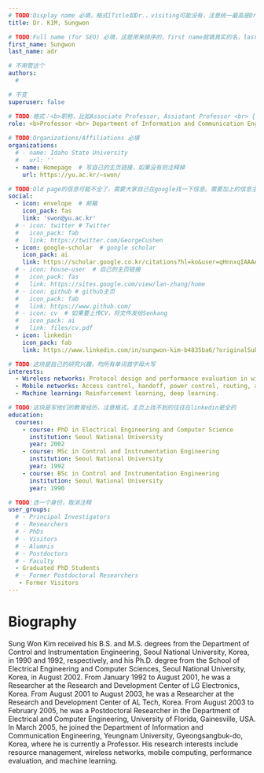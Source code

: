```yaml
---
# TODO:Display name 必填，格式[Title如Dr.，visiting可能没有，注意统一最高是Dr. 而不是Prof.] [全大写的Last name][, ][首字母大写的Last name]
title: Dr. KIM, Sungwon

# TODO:Full name (for SEO) 必填，这是用来排序的，first name就填真实的名，last_name一定按照excel填写
first_name: Sungwon   
last_name: adr

# 不用管这个
authors:
  # 

# 不变
superuser: false

# TODO:格式：<b>职称，比如Associate Professor, Assistant Professor <br> {工作单位}, {工作国家:China、USA等}</b>
role: <b>Professor <br> Department of Information and Communication Engineering, <br>College of Mechanical and IT Engineering, Yeungnam University, Korean</b>
 
# TODO:Organizations/Affiliations 必填
organizations:
  # - name: Idaho State University 
  #   url: ''
  - name: Homepage  # 写自己的主页链接，如果没有则注释掉
    url: https://yu.ac.kr/~swon/

# TODO:Old page的信息可能不全了，需要大家自己在google找一下信息。需要加上的信息主要包含email、google scholar、个人主页、linkedin
social:
  - icon: envelope  # 邮箱
    icon_pack: fas
    link: 'swon@yu.ac.kr'
  # - icon: twitter # Twitter
  #   icon_pack: fab  
  #   link: https://twitter.com/GeorgeCushen
  - icon: google-scholar  # google scholar
    icon_pack: ai
    link: https://scholar.google.co.kr/citations?hl=ko&user=qHnnxqIAAAAJ
  # - icon: house-user  # 自己的主页链接
  #   icon_pack: fas
  #   link: https://sites.google.com/view/lan-zhang/home
  # - icon: github # github主页
  #   icon_pack: fab   
  #   link: https://www.github.com/
  # - icon: cv  # 如果要上传CV，将文件发给Senkang
  #   icon_pack: ai
  #   link: files/cv.pdf
  - icon: linkedin 
    icon_pack: fab
    link: https://www.linkedin.com/in/sungwon-kim-b4835ba6/?originalSubdomain=kr

# TODO:这块是自己的研究兴趣，均所有单词首字母大写
interests:
  - Wireless networks: Protocol design and performance evaluation in wireless PAN/LAN/MAN/RAN, Cognitive radio, IoT, wireless sensor networks, wireless mesh networks, and mobile ad hoc networks.
  - Mobile networks: Access control, handoff, power control, routing, and admission control
  - Machine learning: Reinforcement learning, deep learning.

# TODO:这块是写他们的教育经历，注意格式。主页上找不到的往往在linkedin是全的
education:
  courses:
    - course: PhD in Electrical Engineering and Computer Science
      institution: Seoul National University
      year: 2002
    - course: MSc in Control and Instrumentation Engineering
      institution: Seoul National University
      year: 1992
    - course: BSc in Control and Instrumentation Engineering
      institution: Seoul National University
      year: 1990

# TODO:选一个身份，取消注释
user_groups:
  # - Principal Investigators
  # - Researchers
  # - PhDs
  # - Visitors
  # - Alumnis
  # - Postdoctors
  # - Faculty
  - Graduated PhD Students
  # - Former Postdoctoral Researchers
   - Former Visitors
---
```

<!-- TODO:写自己的Biography -->
# Biography
<!-- 这部分不要写他们的PhD招生信息，直接复制他们主页的个人简介。实在没有，在excel备注一下{个人资料缺失}再提交给我 -->
<!-- <p style="text-align:justify">  -->
Sung Won Kim received his B.S. and M.S. degrees from the Department of Control and Instrumentation Engineering, Seoul National University, Korea, in 1990 and 1992, respectively, and his Ph.D. degree from the School of Electrical Engineering and Computer Sciences, Seoul National University, Korea, in August 2002. From January 1992 to August 2001, he was a Researcher at the Research and Development Center of LG Electronics, Korea. From August 2001 to August 2003, he was a Researcher at the Research and Development Center of AL Tech, Korea. From August 2003 to February 2005, he was a Postdoctoral Researcher in the Department of Electrical and Computer Engineering, University of Florida, Gainesville, USA. In March 2005, he joined the Department of Information and Communication Engineering, Yeungnam University, Gyeongsangbuk-do, Korea, where he is currently a Professor. His research interests include resource management, wireless networks, mobile computing, performance evaluation, and machine learning.


